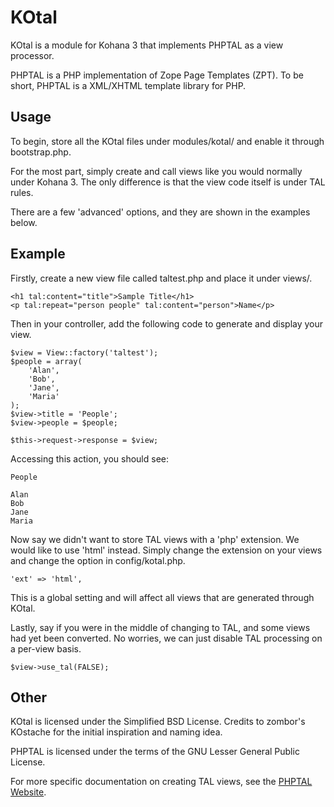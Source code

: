 KOtal
====

KOtal is a module for Kohana 3 that implements PHPTAL as a view processor.

PHPTAL is a PHP implementation of Zope Page Templates (ZPT). To be short, PHPTAL is a XML/XHTML template library for PHP.

Usage
----

To begin, store all the KOtal files under modules/kotal/ and enable it through bootstrap.php.

For the most part, simply create and call views like you would normally under Kohana 3. The only difference is that the view code itself is under TAL rules.

There are a few 'advanced' options, and they are shown in the examples below.

Example
----

Firstly, create a new view file called taltest.php and place it under views/.

	<h1 tal:content="title">Sample Title</h1>
	<p tal:repeat="person people" tal:content="person">Name</p>

Then in your controller, add the following code to generate and display your view.

	$view = View::factory('taltest');
	$people = array(
		'Alan',
		'Bob',
		'Jane',
		'Maria'
	);
	$view->title = 'People';
	$view->people = $people;

	$this->request->response = $view;

Accessing this action, you should see:

	People

	Alan
	Bob
	Jane
	Maria

Now say we didn't want to store TAL views with a 'php' extension. We would like to use 'html' instead. Simply change the extension on your views and change the option in config/kotal.php.

	'ext' => 'html',

This is a global setting and will affect all views that are generated through KOtal.

Lastly, say if you were in the middle of changing to TAL, and some views had yet been converted. No worries, we can just disable TAL processing on a per-view basis.

	$view->use_tal(FALSE);

Other
----

KOtal is licensed under the Simplified BSD License. Credits to zombor's KOstache for the initial inspiration and naming idea.

PHPTAL is licensed under the terms of the GNU Lesser General Public License.

For more specific documentation on creating TAL views, see the [PHPTAL Website](http://phptal.org/).
